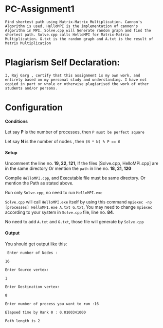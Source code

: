 # PC-Assignment1
`Find shortest path using Matrix-Matrix Multiplication. Cannon's Algorithm is used, HelloMPI is the implementation of cannon's Algorithm in MPI. Solve.cpp will Generate random graph and find the shortest path. Solve.cpp calls HelloMPI for Matrix-Matrix Multiplication. G.txt is the random graph and A.txt is the result of Matrix Multiplication`
# Plagiarism Self Declaration:
`I, Raj Garg , certify that this assignment is my own work,
and entirely based on my personal study and understanding. I have not copied in part or
whole or otherwise plagiarised the work of other students and/or persons.`
# Configuration
#### Conditions
Let say **P** is the number of processes, then `P must be perfect square`

Let say **N** is the number of nodes , then `(N * N) % P == 0` 

#### Setup
Uncomment the line no. **19, 22, 121**, If the files [Solve.cpp, HelloMPI.cpp] are in the same directory Or mention the `path` in line no. **18, 21, 120**

Compile `HelloMPI.cpp`, and Executable file must be same directory. Or mention the Path as stated above.

Run only `Solve.cpp`, no need to run  `HelloMPI.exe`

`Solve.cpp` will call `HelloMPI.exe` itself by using this command `mpiexec -np [processes] HelloMPI.exe A.txt G.txt`, You may need to change `mpiexec` according to your system in `Solve.cpp` file, line no. **84**.

No need to add `A.txt` and `G.txt`, those file will generate by `Solve.cpp`

#### Output
You should get output like this:

` Enter number of Nodes :`

`16`

`Enter Source vertex:`

`1`

`Enter Destination vertex:`

`8`

`Enter number of process you want to run :16`

`Elapsed time by Rank 0 : 0.0100341000`

`Path length is 2`
